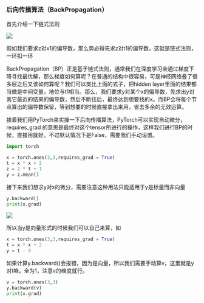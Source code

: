 ### 后向传播算法（BackPropagation）

首先介绍一下链式法则

![](https://github.com/sherlcok314159/ML/blob/main/Images/functions.png)

假如我们要求z对x1的偏导数，那么势必得先求z对t1的偏导数，这就是链式法则，一环扣一环



BackPropagation（BP）正是基于链式法则，通常我们在深度学习会通过梯度下降寻找最优解，那么梯度如何算呢？在普通的结构中很容易，可是神经网络叠了很多层之后又该如何算呢？我们可以类比上面的式子，把hidden layer里面的结果都当做是中间变量，地位与t1相当。那么，我们要求y对某个x的偏导数，先求出y对离它最近的结果的偏导数，然后不断往后，最终达到想要找的x。而BP会将每个节点算出的偏导数保留，等到想要的时候直接拿出来用，省去多余的无效运算。

接着我们用PyTorch来实操一下后向传播算法，PyTorch可以实现自动微分，requires_grad 的意思是最终对这个tensor所进行的操作，这样我们进行BP的时候，直接用就好。不过默认情况下是False，需要我们手动设置。

```python
import torch

x = torch.ones(3,3,requires_grad = True)
t = x * x + 2 
z = 2 * t + 1
y = z.mean()
```

接下来我们想求y对x的微分，需要注意这种用法只能适用于y是标量而非向量

```python
y.backward()
print(x.grad)
```

![](https://github.com/sherlcok314159/ML/blob/main/Images/jacobi.png)

所以当y是向量形式的时候我们可以自己来算，如

```python
x = torch.ones(3,3,requires_grad = True)
t = x * x + 2
y = t - 9
```

如果计算y.backward()会报错，因为是向量，所以我们需要手动算v，这里就是y对t嘛，全为1，注意v的维度就行。

```python
v = torch.ones(3,3)
y.backward(v)
print(x.grad)
```